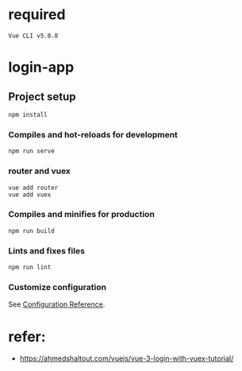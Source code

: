 #  required
```
Vue CLI v5.0.8
```
# login-app

## Project setup
```
npm install
```

### Compiles and hot-reloads for development
```
npm run serve
```

### router and vuex
```
vue add router
vue add vuex
```

### Compiles and minifies for production
```
npm run build
```

### Lints and fixes files
```
npm run lint
```

### Customize configuration
See [Configuration Reference](https://cli.vuejs.org/config/).


# refer:
- https://ahmedshaltout.com/vuejs/vue-3-login-with-vuex-tutorial/